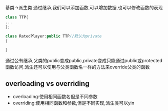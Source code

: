 基类->派生类
通过继承,我们可以添加函数,可以增加数据,也可以修改函数的表现
```c++
class TTP{
...
};

class RatedPlayer:public TTP//默认为private
{

}
```
通过公有继承,父类的public变成public,private变成只能通过public或protected函数访问.派生还可以使用与父类函数名一样的方法来override父类的函数
## overloading vs overriding
- overloading:使用相同函数名但是不同参数
- overriding:使用相同函数和参数,但是不同实现,派生类可以yin